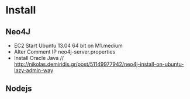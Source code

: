 Install
============

Neo4J
-----
- EC2 Start Ubuntu 13.04 64 bit on M1.medium
- Alter Comment IP neo4j-server.properties
- Install Oracle Java // http://nikolas.demiridis.gr/post/51149977942/neo4j-install-on-ubuntu-lazy-admin-way

Nodejs
------

